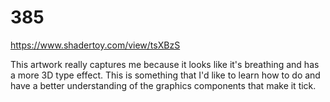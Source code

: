 # 385

https://www.shadertoy.com/view/tsXBzS

This artwork really captures me because it looks like it's breathing and has a more 3D type effect. This is something that I'd like to learn how to do and have a better understanding of the graphics components that make it tick.

